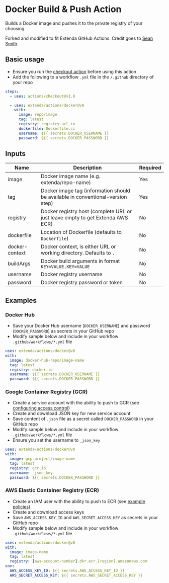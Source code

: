 # Docker Build & Push Action

Builds a Docker image and pushes it to the private registry of your choosing.

Forked and modified to fit Extenda GitHub Actions.
Credit goes to [Sean Smith](https://github.com/mr-smithers-excellent/docker-build-push).

## Basic usage

* Ensure you run the [checkout action](https://github.com/actions/checkout) before using this action
* Add the following to a workflow `.yml` file in the `/.github` directory of your repo
```yaml
steps:
  - uses: actions/checkout@v1.0

  - uses: extenda/actions/docker@v0
    with:
      image: repo/image
      tag: latest
      registry: registry-url.io
      dockerfile: Dockerfile.ci
      username: ${{ secrets.DOCKER_USERNAME }}
      password: ${{ secrets.DOCKER_PASSWORD }}
```

## Inputs

| Name           | Description                                                                             | Required |
|----------------|-----------------------------------------------------------------------------------------|----------|
| image          | Docker image name (e.g. extenda/repo-name)                                              | Yes      |
| tag            | Docker image tag (information should be available in conventional-version step)         | Yes      |
| registry       | Docker registry host (complete URL or just leave empty to get Extenda AWS ECR)          | No       |
| dockerfile     | Location of Dockerfile (defaults to `Dockerfile`)                                       | No       |
| docker-context | Docker context, is either URL or working directory. Defaults to `.`                     | No       |
| buildArgs      | Docker build arguments in format `KEY=VALUE,KEY=VALUE`                                  | No       |
| username       | Docker registry username                                                                | No       |
| password       | Docker registry password or token                                                       | No       |

## Examples

### Docker Hub

* Save your Docker Hub username (`DOCKER_USERNAME`) and password (`DOCKER_PASSWORD`) as secrets in your GitHub repo
* Modify sample below and include in your workflow `.github/workflows/*.yml` file 

```yaml
uses: extenda/actions/docker@v0
with:
  image: docker-hub-repo/image-name
  tag: latest
  registry: docker.io
  username: ${{ secrets.DOCKER_USERNAME }}
  password: ${{ secrets.DOCKER_PASSWORD }}
```

### Google Container Registry (GCR)

* Create a service account with the ability to push to GCR (see [configuring access control](https://cloud.google.com/container-registry/docs/access-control))
* Create and download JSON key for new service account
* Save content of `.json` file as a secret called `DOCKER_PASSWORD` in your GitHub repo
* Modify sample below and include in your workflow `.github/workflows/*.yml` file 
* Ensure you set the username to `_json_key`

```yaml
uses: extenda/actions/docker@v0
with:
  image: gcp-project/image-name
  tag: latest
  registry: gcr.io
  username: _json_key 
  password: ${{ secrets.DOCKER_PASSWORD }} 
```

### AWS Elastic Container Registry (ECR)

* Create an IAM user with the ability to push to ECR (see [example policies](https://docs.aws.amazon.com/AmazonECR/latest/userguide/ecr_managed_policies.html))
* Create and download access keys
* Save `AWS_ACCESS_KEY_ID` and `AWS_SECRET_ACCESS_KEY` as secrets in your GitHub repo
* Modify sample below and include in your workflow `.github/workflows/*.yml` file

```yaml
uses: extenda/actions/docker@v0
with:
  image: image-name
  tag: latest
  registry: [aws-account-number].dkr.ecr.[region].amazonaws.com
env:
  AWS_ACCESS_KEY_ID: ${{ secrets.AWS_ACCESS_KEY_ID }}
  AWS_SECRET_ACCESS_KEY: ${{ secrets.AWS_SECRET_ACCESS_KEY }}
```